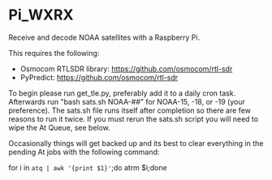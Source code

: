 # Pi_WXRX
Receive and decode NOAA satellites with a Raspberry Pi.

This requires the following:
* Osmocom RTLSDR library: https://github.com/osmocom/rtl-sdr
* PyPredict: https://github.com/osmocom/rtl-sdr

To begin please run get_tle.py, preferably add it to a daily cron task. Afterwards run "bash sats.sh NOAA-##" for NOAA-15, -18, or -19 (your preference). The sats.sh file runs itself after completion so there are few reasons to run it twice. If you must rerun the sats.sh script you will need to wipe the At Queue, see below.

Occasionally things will get backed up and its best to clear everything in the pending At jobs with the following command:

   for i in `atq | awk '{print $1}'`;do atrm $i;done
